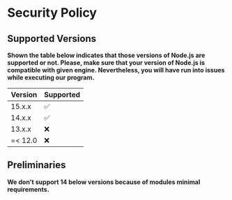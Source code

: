 # Security Policy

## Supported Versions

**Shown the table below indicates that those versions of Node.js are supported
or not. Please, make sure that your version of Node.js is compatible with given
engine. Nevertheless, you will have run into issues while executing our
program.**

| Version | Supported          |
| ------- | ------------------ |
| 15.x.x  | :white_check_mark: |
| 14.x.x  | :white_check_mark: |
| 13.x.x  | :x:                |
| =< 12.0 | :x:                |

## Preliminaries

**We don't support 14 below versions because of modules minimal requirements.**
